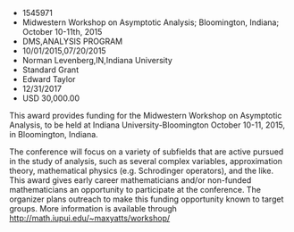 
* 1545971
* Midwestern Workshop on Asymptotic Analysis; Bloomington, Indiana; October 10-11th, 2015
* DMS,ANALYSIS PROGRAM
* 10/01/2015,07/20/2015
* Norman Levenberg,IN,Indiana University
* Standard Grant
* Edward Taylor
* 12/31/2017
* USD 30,000.00

This award provides funding for the Midwestern Workshop on Asymptotic Analysis,
to be held at Indiana University-Bloomington October 10-11, 2015, in
Bloomington, Indiana.

The conference will focus on a variety of subfields that are active pursued in
the study of analysis, such as several complex variables, approximation theory,
mathematical physics (e.g. Schrodinger operators), and the like. This award
gives early career mathematicians and/or non-funded mathematicians an
opportunity to participate at the conference. The organizer plans outreach to
make this funding opportunity known to target groups. More information is
available through http://math.iupui.edu/~maxyatts/workshop/
